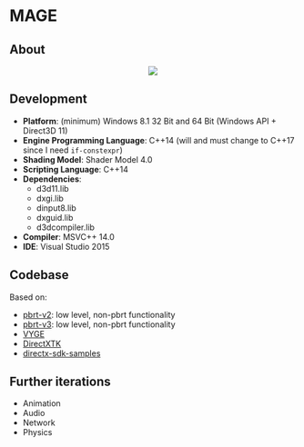 # MAGE

## About
<p align="center"><img src="https://github.com/matt77hias/MAGE/blob/master/res/MAGE.png"></p>

## Development
* **Platform**: (minimum) Windows 8.1 32 Bit and 64 Bit (Windows API + Direct3D 11)
* **Engine Programming Language**: C++14 (will and must change to C++17 since I need `if-constexpr`)
* **Shading Model**: Shader Model 4.0
* **Scripting Language**: C++14
* **Dependencies**:
  * d3d11.lib
  * dxgi.lib
  * dinput8.lib
  * dxguid.lib
  * d3dcompiler.lib
* **Compiler**: MSVC++ 14.0
* **IDE**: Visual Studio 2015

## Codebase
Based on:
* [pbrt-v2](https://github.com/mmp/pbrt-v2): low level, non-pbrt functionality
* [pbrt-v3](https://github.com/mmp/pbrt-v3): low level, non-pbrt functionality
* [VYGE](https://github.com/matt77hias/VYGE)
* [DirectXTK](https://github.com/Microsoft/DirectXTK)
* [directx-sdk-samples](https://github.com/walbourn/directx-sdk-samples)

## Further iterations
* Animation
* Audio
* Network
* Physics
